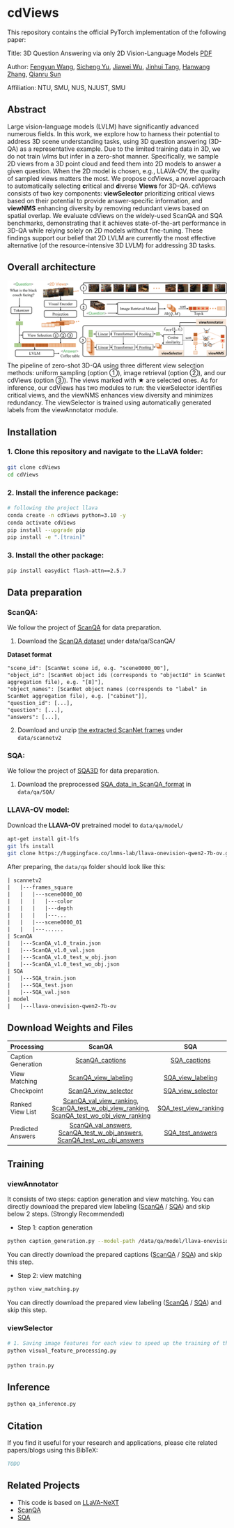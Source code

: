 # cdViews
This repository contains the official PyTorch implementation of the following paper:

Title: 3D Question Answering via only 2D Vision-Language Models  [PDF](TODO)

Author: [Fengyun Wang](https://scholar.google.com/citations?user=y1--5LMAAAAJ&hl=en), [Sicheng Yu](https://scholar.google.com/citations?hl=en&user=seCkFT8AAAAJ&view_op=list_works&sortby=pubdate), [Jiawei Wu](https://scholar.google.com/citations?hl=en&user=ZEK5VeUAAAAJ&view_op=list_works&sortby=pubdate), [Jinhui Tang](https://scholar.google.com/citations?user=ByBLlEwAAAAJ&hl=zh-CN), [Hanwang Zhang](https://personal.ntu.edu.sg/hanwangzhang/),  [Qianru Sun](https://qianrusun.com/)

Affiliation: NTU, SMU, NUS, NJUST, SMU

## Abstract
Large vision-language models (LVLM) have significantly advanced numerous fields. In this work, we explore how to harness their potential to address 3D scene understanding tasks, using 3D question answering (3D-QA) as a representative example.
Due to the limited training data in 3D, we do not train \vlms but infer in a zero-shot manner.
Specifically, we sample 2D views from a 3D point cloud and feed them into 2D models to answer a given question. When the 2D model is chosen, e.g., LLAVA-OV, the quality of sampled views matters the most.
We propose cdViews, a novel approach to automatically selecting **c**ritical and **d**iverse **Views** for 3D-QA.
cdViews consists of two key components:
**viewSelector** prioritizing critical views based on their potential to provide answer-specific information, and **viewNMS** enhancing diversity by removing redundant views based on spatial overlap.
We evaluate cdViews on the widely-used ScanQA and SQA benchmarks, demonstrating that it achieves state-of-the-art performance in 3D-QA while relying solely on 2D models without fine-tuning. These findings support our belief that 2D LVLM are currently the most effective alternative (of the resource-intensive 3D LVLM) for addressing 3D tasks.


## Overall architecture
![](./images/framework.png)
The pipeline of zero-shot 3D-QA using three different view selection methods: uniform sampling (option ①),
image retrieval (option ②), and our cdViews (option ③). The views marked with ★ are selected ones. As for inference,
our cdViews has two modules to run: the viewSelector identifies critical views, and the viewNMS enhances view
diversity and minimizes redundancy. The viewSelector is trained using automatically generated labels from the
viewAnnotator module.

## Installation

### 1. **Clone this repository and navigate to the LLaVA folder:**
```bash
git clone cdViews
cd cdViews
```

### 2. **Install the inference package:**
```bash
# following the project llava
conda create -n cdViews python=3.10 -y
conda activate cdViews
pip install --upgrade pip
pip install -e ".[train]"
```

### 3. **Install the other package:**
```bash
pip install easydict flash-attn==2.5.7
```

## Data preparation
### **ScanQA**:
We follow the project of [ScanQA](https://github.com/ATR-DBI/ScanQA/blob/main/docs/dataset.md) for data preparation.

1. Download the [ScanQA dataset](https://drive.google.com/drive/folders/1-21A3TBE0QuofEwDg5oDz2z0HEdbVgL2) under data/qa/ScanQA/

**Dataset format**
```
"scene_id": [ScanNet scene id, e.g. "scene0000_00"],
"object_id": [ScanNet object ids (corresponds to "objectId" in ScanNet aggregation file), e.g. "[8]"],
"object_names": [ScanNet object names (corresponds to "label" in ScanNet aggregation file), e.g. ["cabinet"]],
"question_id": [...],
"question": [...],
"answers": [...],
```
2. Download and unzip [the extracted ScanNet frames](http://kaldir.vc.in.tum.de/3dsis/scannet_train_images.zip) under `data/scannetv2`

### **SQA**:
We follow the project of [SQA3D](https://github.com/SilongYong/SQA3D/blob/master/ScanQA/README.md) for data preparation.
1. Download the preprocessed [SQA_data_in_ScanQA_format](https://zenodo.org/record/7792397/files/ScanQA_format.zip?download=1) in `data/qa/SQA/`

### **LLAVA-OV model**:
Download the **LLAVA-OV** pretrained model to `data/qa/model/`
```bash
apt-get install git-lfs
git lfs install
git clone https://huggingface.co/lmms-lab/llava-onevision-qwen2-7b-ov.git
```

After preparing, the `data/qa` folder should look like this:
```
| scannetv2
|   |---frames_square
|   |   |---scene0000_00
|   |   |   |---color
|   |   |   |---depth
|   |   |   |---...
|   |   |---scene0000_01
|   |   |---......
| ScanQA
|   |---ScanQA_v1.0_train.json
|   |---ScanQA_v1.0_val.json
|   |---ScanQA_v1.0_test_w_obj.json
|   |---ScanQA_v1.0_test_wo_obj.json
| SQA
|   |---SQA_train.json
|   |---SQA_test.json
|   |---SQA_val.json
| model
|   |---llava-onevision-qwen2-7b-ov
```


## Download Weights and Files

| Processing         |                                                                                                                                                                      ScanQA                                                                                                                                                                      |                                                   SQA                                                   |
|:-------------------|:------------------------------------------------------------------------------------------------------------------------------------------------------------------------------------------------------------------------------------------------------------------------------------------------------------------------------------------------:|:-------------------------------------------------------------------------------------------------------:|
| Caption Generation |                                                                                                                      [ScanQA_captions](https://drive.google.com/file/d/1Yo23d61fQApWJIdfAbV67M2X7C_5SEKl/view?usp=sharing)                                                                                                                       |   [SQA_captions](https://drive.google.com/file/d/1lTdkHAVsAHScTeCbawbpG9wDKphcfaDL/view?usp=sharing)    |
| View Matching      |                                                                                                                    [ScanQA_view_labeling](https://drive.google.com/file/d/1x832zSViIkFu-3SpKNVoManKzpjXVPT3/view?usp=sharing)                                                                                                                    | [SQA_view_labeling](https://drive.google.com/file/d/1r0BqRz5uXXxUzWBz3vTXpQflzn2UTW9a/view?usp=sharing) |
| Checkpoint         |                                                                                                                    [ScanQA_view_selector](https://drive.google.com/file/d/1J_A0SZzFjkzgtkFTsLjDH8EO6BVZbDX0/view?usp=sharing)                                                                                                                    |                                            [SQA_view_selector](https://drive.google.com/file/d/1PHeQ5yeHYEGyN1JFTysh1HP8kvuW-KCn/view?usp=sharing)                                             |
|Ranked View List |                                   [ScanQA_val_view_ranking](https://drive.google.com/file/d/151RXXI43CaMRhhv9GWbmnHNQ4s9t9C4w/view?usp=sharing),  [ScanQA_test_w_obj_view_ranking](https://drive.google.com/file/d/1RQVmMNr0Z6a-CJzgKwkvHq1Vvdo256ud/view?usp=sharing),   [ScanQA_test_wo_obj_view_ranking](https://drive.google.com/file/d/1IEedi70-rASTSwS43V5y_-taI3XKpcFp/view?usp=sharing)                                    | [SQA_test_view_ranking](https://drive.google.com/file/d/1jq37eEIkQgDy5mzuejt6leScXzkIvhQj/view?usp=sharing)
| Predicted Answers  | [ScanQA_val_answers](https://drive.google.com/file/d/1D9ahw-Va1e1HOy5n690hj0uuhcIiaD9k/view?usp=sharing),   [ScanQA_test_w_obj_answers](https://drive.google.com/file/d/1IZHuLuAfxeJxpkRmTmr6UkW5KL_OubL6/view?usp=sharing),    [ScanQA_test_wo_obj_answers](https://drive.google.com/file/d/1D9ahw-Va1e1HOy5n690hj0uuhcIiaD9k/view?usp=sharing) | [SQA_test_answers](https://drive.google.com/file/d/1Wyv2JIQslKv1U3qE9DEWmZUMc2j-jPMk/view?usp=sharing)  |



## Training

### viewAnnotator

It consists of two steps: caption generation and view matching. You can directly download the prepared view labeling ([ScanQA](ttps://drive.google.com/file/d/1x832zSViIkFu-3SpKNVoManKzpjXVPT3/view?usp=sharing) / [SQA](https://drive.google.com/file/d/1r0BqRz5uXXxUzWBz3vTXpQflzn2UTW9a/view?usp=sharing)) and skip below 2 steps. (Strongly Recommended)
- Step 1: caption generation

```bash
python caption_generation.py --model-path /data/qa/model/llava-onevision-qwen2-7b-ov
```
You can directly download the prepared captions ([ScanQA](https://drive.google.com/file/d/1Yo23d61fQApWJIdfAbV67M2X7C_5SEKl/view?usp=sharing) / [SQA](https://drive.google.com/file/d/1lTdkHAVsAHScTeCbawbpG9wDKphcfaDL/view?usp=sharing)) and skip this step.


- Step 2: view matching

```bash
python view_matching.py
```
You can directly download the prepared view labeling ([ScanQA](https://drive.google.com/file/d/1x832zSViIkFu-3SpKNVoManKzpjXVPT3/view?usp=sharing) / [SQA](https://drive.google.com/file/d/1r0BqRz5uXXxUzWBz3vTXpQflzn2UTW9a/view?usp=sharing)) and skip this step.

### viewSelector

```bash
# 1. Saving image features for each view to speed up the training of the view selector
python visual_feature_processing.py

python train.py
```

## Inference

```bash
python qa_inference.py
```


## Citation

If you find it useful for your research and applications, please cite related papers/blogs using this BibTeX:
```bibtex
TODO
```


## Related Projects

- This code is based on [LLaVA-NeXT](https://github.com/LLaVA-VL/LLaVA-NeXT)
- [ScanQA](https://github.com/ATR-DBI/ScanQA/tree/main)
- [SQA](https://github.com/SilongYong/SQA3D)
